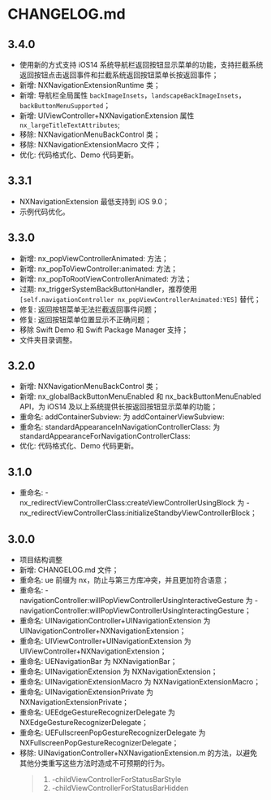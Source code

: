 # CHANGELOG.md

## 3.4.0
- 使用新的方式支持 iOS14 系统导航栏返回按钮显示菜单的功能，支持拦截系统返回按钮点击返回事件和拦截系统返回按钮菜单长按返回事件；
- 新增: NXNavigationExtensionRuntime 类；
- 新增: 导航栏全局属性 `backImageInsets`，`landscapeBackImageInsets`，`backButtonMenuSupported`；
- 新增: UIViewController+NXNavigationExtension 属性 `nx_largeTitleTextAttributes`;
- 移除: NXNavigationMenuBackControl 类；
- 移除: NXNavigationExtensionMacro 文件；
- 优化: 代码格式化、Demo 代码更新。

## 3.3.1
- NXNavigationExtension 最低支持到 iOS 9.0；
- 示例代码优化。

## 3.3.0
- 新增: nx_popViewControllerAnimated: 方法；
- 新增: nx_popToViewController:animated: 方法；
- 新增: nx_popToRootViewControllerAnimated: 方法；
- 过期: nx_triggerSystemBackButtonHandler，推荐使用 `[self.navigationController nx_popViewControllerAnimated:YES]` 替代；
- 修复: 返回按钮菜单无法拦截返回事件问题；
- 修复: 返回按钮菜单位置显示不正确问题；
- 移除 Swift Demo 和 Swift Package Manager 支持；
- 文件夹目录调整。

## 3.2.0

- 新增: NXNavigationMenuBackControl 类；
- 新增: nx_globalBackButtonMenuEnabled 和 nx_backButtonMenuEnabled API，为 iOS14 及以上系统提供长按返回按钮显示菜单的功能；
- 重命名: addContainerSubview: 为 addContainerViewSubview:
- 重命名: standardAppearanceInNavigationControllerClass: 为 standardAppearanceForNavigationControllerClass:
- 优化: 代码格式化、Demo 代码更新。

## 3.1.0

- 重命名: -nx_redirectViewControllerClass:createViewControllerUsingBlock 为 -nx_redirectViewControllerClass:initializeStandbyViewControllerBlock；

## 3.0.0

- 项目结构调整
- 新增: CHANGELOG.md 文件；
- 重命名: ue 前缀为 nx，防止与第三方库冲突，并且更加符合语意；
- 重命名: -navigationController:willPopViewControllerUsingInteractiveGesture 为 -navigationController:willPopViewControllerUsingInteractingGesture；
- 重命名: UINavigationController+UINavigationExtension 为 UINavigationController+NXNavigationExtension；
- 重命名: UIViewController+UINavigationExtension 为 UIViewController+NXNavigationExtension；
- 重命名: UENavigationBar 为 NXNavigationBar；
- 重命名: UINavigationExtension 为 NXNavigationExtension；
- 重命名: UINavigationExtensionMacro 为 NXNavigationExtensionMacro；
- 重命名: UINavigationExtensionPrivate 为 NXNavigationExtensionPrivate；
- 重命名: UEEdgeGestureRecognizerDelegate 为 NXEdgeGestureRecognizerDelegate；
- 重命名: UEFullscreenPopGestureRecognizerDelegate 为 NXFullscreenPopGestureRecognizerDelegate；
- 移除: UINavigationController+NXNavigationExtension.m 的方法，以避免其他分类重写这些方法时造成不可预期的行为。
    > 1. -childViewControllerForStatusBarStyle
    > 2. -childViewControllerForStatusBarHidden
